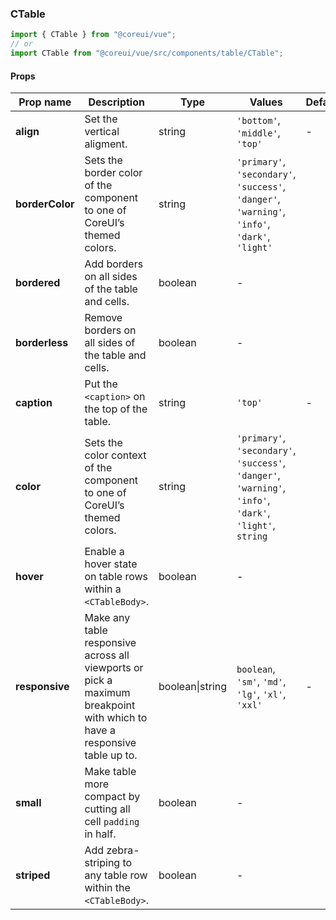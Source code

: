 ### CTable

```jsx
import { CTable } from "@coreui/vue";
// or
import CTable from "@coreui/vue/src/components/table/CTable";
```

#### Props

| Prop name       | Description                                                                                                              | Type            | Values                                                                                                    | Default |
| --------------- | ------------------------------------------------------------------------------------------------------------------------ | --------------- | --------------------------------------------------------------------------------------------------------- | ------- |
| **align**       | Set the vertical aligment.                                                                                               | string          | `'bottom'`, `'middle'`, `'top'`                                                                           | -       |
| **borderColor** | Sets the border color of the component to one of CoreUI’s themed colors.                                                 | string          | `'primary'`, `'secondary'`, `'success'`, `'danger'`, `'warning'`, `'info'`, `'dark'`, `'light'`           |         |
| **bordered**    | Add borders on all sides of the table and cells.                                                                         | boolean         | -                                                                                                         |         |
| **borderless**  | Remove borders on all sides of the table and cells.                                                                      | boolean         | -                                                                                                         |         |
| **caption**     | Put the `<caption>` on the top of the table.                                                                             | string          | `'top'`                                                                                                   | -       |
| **color**       | Sets the color context of the component to one of CoreUI’s themed colors.                                                | string          | `'primary'`, `'secondary'`, `'success'`, `'danger'`, `'warning'`, `'info'`, `'dark'`, `'light'`, `string` |         |
| **hover**       | Enable a hover state on table rows within a `<CTableBody>`.                                                              | boolean         | -                                                                                                         |         |
| **responsive**  | Make any table responsive across all viewports or pick a maximum breakpoint with which to have a responsive table up to. | boolean\|string | `boolean`, `'sm'`, `'md'`, `'lg'`, `'xl'`, `'xxl'`                                                        | -       |
| **small**       | Make table more compact by cutting all cell `padding` in half.                                                           | boolean         | -                                                                                                         |         |
| **striped**     | Add zebra-striping to any table row within the `<CTableBody>`.                                                           | boolean         | -                                                                                                         |         |
